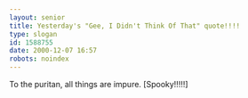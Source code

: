 ```yaml
---
layout: senior
title: Yesterday's "Gee, I Didn't Think Of That" quote!!!!
type: slogan
id: 1588755
date: 2000-12-07 16:57
robots: noindex
---
```

To the puritan, all things are impure. [Spooky!!!!!]